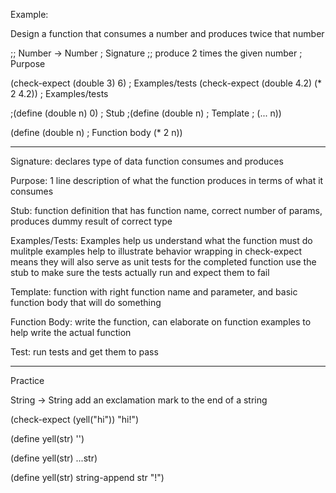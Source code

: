 <!-- prettier-ignore-start -->

<!-- How to design Functions -->

Example:

Design a function that consumes a number and produces twice that number

;; Number -> Number                  ; Signature
;; produce 2 times the given number  ; Purpose

(check-expect (double 3) 6)          ; Examples/tests
(check-expect (double 4.2) (* 2 4.2)) ; Examples/tests

;(define (double n) 0)               ; Stub
;(define (double n)                  ; Template
;   (... n))

(define (double n)                   ; Function body
  (* 2 n))

*********

Signature:
  declares type of data function consumes and produces

Purpose:
  1 line description of what the function produces in terms of what it consumes

Stub:
  function definition that has function name, correct number of params, produces dummy result of correct type

Examples/Tests:
  Examples help us understand what the function must do
  mulitple examples help to illustrate behavior
  wrapping in check-expect means they will also serve as unit tests for the completed function
  use the stub to make sure the tests actually run and expect them to fail

Template:
  function with right function name and parameter, and basic function body that will do something

Function Body:
  write the function, can elaborate on function examples to help write the actual function

Test:
  run tests and get them to pass


***********
Practice

String -> String
add an exclamation mark to the end of a string

(check-expect (yell("hi")) "hi!")

(define yell(str) '')

(define yell(str)
  ...str)

(define yell(str)
  string-append str "!")


<!-- prettier-ignore-end -->
